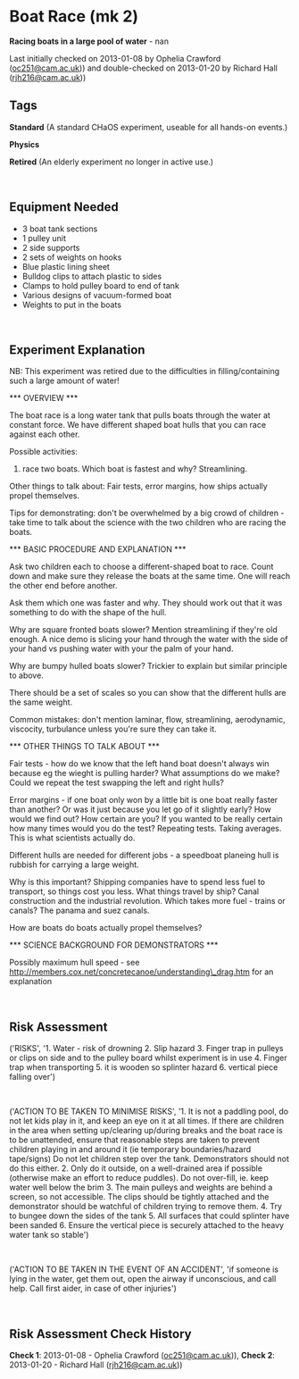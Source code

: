 # Boat Race (mk 2)

**Racing boats in a large pool of water** - nan

Last initially checked on 2013-01-08 by Ophelia Crawford (oc251@cam.ac.uk)) and double-checked on 2013-01-20 by Richard Hall (rjh216@cam.ac.uk))

## Tags
<!--- Start Tags (DO NOT REMOVE THIS COMMENT) --->

**Standard** (A standard CHaOS experiment, useable for all hands-on events.)

**Physics**

**Retired** (An elderly experiment no longer in active use.)
<!--- End Tags (DO NOT REMOVE THIS COMMENT) --->

<br/>

## Equipment Needed 
- 3 boat tank sections
- 1 pulley unit
- 2 side supports
- 2 sets of weights on hooks
- Blue plastic lining sheet
- Bulldog clips to attach plastic to sides
- Clamps to hold pulley board to end of tank
- Various designs of vacuum-formed boat
- Weights to put in the boats

<br/>

## Experiment Explanation 

NB: This experiment was retired due to the difficulties in filling/containing such a large amount of water!


*** OVERVIEW ***

The boat race is a long water tank that pulls boats through the water at constant force. We have different shaped boat hulls that you can race against each other.

Possible activities:
1. race two boats. Which boat is fastest and why? Streamlining.

Other things to talk about: Fair tests, error margins, how ships actually propel themselves.

Tips for demonstrating: don't be overwhelmed by a big crowd of children - take time to talk about the science with the two children who are racing the boats. 

*** BASIC PROCEDURE AND EXPLANATION ***

Ask two children each to choose a different-shaped boat to race. Count down and make sure they release the boats at the same time. One will reach the other end before another.

Ask them which one was faster and why. They should work out that it was something to do with the shape of the hull.

Why are square fronted boats slower? Mention streamlining if they're old enough. A nice demo is slicing your hand through the water with the side of your hand vs pushing water with your the palm of your hand.

Why are bumpy hulled boats slower? Trickier to explain but similar principle to above.

There should be a set of scales so you can show that the different hulls are the same weight.

Common mistakes: don't mention laminar, flow, streamlining, aerodynamic, viscocity, turbulance unless you're sure they can take it. 

*** OTHER THINGS TO TALK ABOUT ***

Fair tests - how do we know that the left hand boat doesn't always win because eg the wieght is pulling harder? What assumptions do we make? Could we repeat the test swapping the left and right hulls?

Error margins - if one boat only won by a little bit is one boat really faster than another? Or was it just because you let go of it slightly early? How would we find out? How certain are you? If you wanted to be really certain how many times would you do the test? Repeating tests. Taking averages. This is what scientists actually do.

Different hulls are needed for different jobs - a speedboat planeing hull is rubbish for carrying a large weight.

Why is this important? Shipping companies have to spend less fuel to transport, so things cost you less. What things travel by ship? Canal construction and the industrial revolution. Which takes more fuel - trains or canals? The panama and suez canals.

How are boats do boats actually propel themselves? 

*** SCIENCE BACKGROUND FOR DEMONSTRATORS ***

Possibly maximum hull speed - see http://members.cox.net/concretecanoe/understanding\_drag.htm for an explanation


<br/>

## Risk Assessment

('RISKS', '1. Water - risk of drowning  2. Slip hazard  3. Finger trap in pulleys or clips on side and to the pulley board whilst experiment is in use  4. Finger trap when transporting  5. it is wooden so splinter hazard  6. vertical piece falling over')

<br/>

('ACTION TO BE TAKEN TO MINIMISE RISKS', '1. It is not a paddling pool, do not let kids play in it, and keep an eye on it at all times. If there are children in the area when setting up/clearing up/during breaks and the boat race is to be unattended, ensure that reasonable steps are taken to prevent children playing in and around it (ie temporary boundaries/hazard tape/signs) Do not let children step over the tank.  Demonstrators should not do this either.  2. Only do it outside, on a well-drained area if possible (otherwise make an effort to reduce puddles). Do not over-fill, ie. keep water well below the brim  3. The main pulleys and weights are behind a screen, so not accessible. The clips should be tightly attached and the demonstrator should be watchful of children trying to remove them.  4. Try to bungee down the sides of the tank  5. All surfaces that could splinter have been sanded  6. Ensure the vertical piece is securely attached to the heavy water tank so stable')

<br/>

('ACTION TO BE TAKEN IN THE EVENT OF AN ACCIDENT', 'if someone is lying in the water, get them out, open the airway if unconscious, and call help.  Call first aider, in case of other injuries')

<br/>

## Risk Assessment Check History 

**Check 1**: 2013-01-08 - Ophelia Crawford (oc251@cam.ac.uk)), **Check 2**: 2013-01-20 - Richard Hall (rjh216@cam.ac.uk))